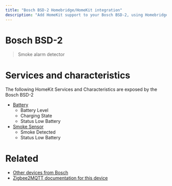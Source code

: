 ```yaml
---
title: "Bosch BSD-2 Homebridge/HomeKit integration"
description: "Add HomeKit support to your Bosch BSD-2, using Homebridge, Zigbee2MQTT and homebridge-z2m."
---
```

<!---
This file has been GENERATED using src/docgen/docgen.ts
DO NOT EDIT THIS FILE MANUALLY!
-->
# Bosch BSD-2
> Smoke alarm detector


# Services and characteristics
The following HomeKit Services and Characteristics are exposed by
the Bosch BSD-2

* [Battery](../../battery.md)
  * Battery Level
  * Charging State
  * Status Low Battery
* [Smoke Sensor](../../sensors.md)
  * Smoke Detected
  * Status Low Battery


# Related
* [Other devices from Bosch](../index.md#bosch)
* [Zigbee2MQTT documentation for this device](https://www.zigbee2mqtt.io/devices/BSD-2.html)